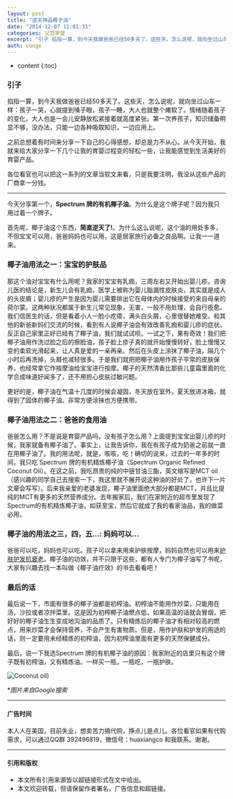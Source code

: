 ```yaml
---
layout: post
title: "逆天神品椰子油"
date: "2014-12-07 11:01:31"
categories: 父范学堂
excerpt: "引子 掐指一算，到今天我做爸爸已经50多天了。这些天，怎么说呢，就向坐过山车一样：孩子一哭，心就提到嗓子眼，孩子一睡，大人也就整个瘫软了。情绪随..."
auth: conge
---
```

* content
{:toc}

### 引子

掐指一算，到今天我做爸爸已经50多天了。这些天，怎么说呢，就向坐过山车一样：孩子一哭，心就提到嗓子眼，孩子一睡，大人也就整个瘫软了。情绪随着孩子的变化，大人也是一会儿安静放松紧接着就高度紧张。第一次养孩子，知识储备明显不够，没办法，只能一边各种吸取知识，一边应用上。

之前总想着有时间来分享一下自己的心得感想，却总是力不从心。从今天开始，我就来给大家分享一下几个让我的育婴过程变的轻松一些，让我能感觉到生活美好的育婴产品。

各位看官也可以把这一系列的文章当软文来看，只是我要注明，我没从这些产品的厂商拿一分钱。

----

今天分享第一个，**Spectrum 牌的有机椰子油**。为什么是这个牌子呢？因为我只用过着一个牌子。

首先呢，椰子油这个东西，**简直逆天了!**。为什么这么说呢，这个油的用处多多，不但宝宝可以用，爸爸妈妈也可以用，这是居家旅行必备之良品啊。让我一一道来。

### 椰子油用法之一：宝宝的护肤品

那这个油对宝宝有什么用呢？我家的宝宝有乳痂，三周左右又开始出婴儿疹。咨询儿医的结论是，新生儿会有乳痂，医学上被称为婴儿脂漏性皮肤炎，其实就是成人的头皮屑；婴儿疹的产生是因为婴儿需要排出它在母体内的时候接受的来自母亲的荷尔蒙。这两种状况都属于新生儿常见现象，无害，一般不用处理，会自行痊愈。我们信医生的话，但是看着小人一脸小疙瘩，满头白头屑，心里很替她难受。和其他的新爸新妈们交流的时候，看到有人说椰子油会有效改善乳痂和婴儿疹的症状。反正自己家里正好已经有了椰子油，我们就试试呗。一试之下，果有奇效！我们把椰子油用作洗过脸之后的擦脸油，孩子脸上疹子真的就开始慢慢转好，脸上慢慢又变的柔软光滑起来，让人真是爱的一亲再亲。然后在头皮上涂抹了椰子油，隔几个小时后再洗掉，头屑也减轻很多。于是我们就把把椰子油用作孩子平常的皮肤保养，也经常拿它作按摩油给宝宝进行按摩。椰子的天然清香比那些儿童霜里面的化学合成味道好闻多了，还不用担心皮肤过敏问题。

更好的是，椰子油在气温十几度的时候会凝固，冬天放在室外，夏天放进冰箱，就得到了固体的椰子油。非常方便涂抹也方便携带。

###  椰子油用法之二：爸爸的食用油

爸爸怎么用？不是说是育婴产品吗，没有孩子怎么用？上面提到宝宝出婴儿疹的时候，我家就备有椰子油了。事实上，让我告诉你，我在有孩子成为奶爸之前就一直在用椰子油了。我的用法呢，就是，咳咳，吃！确切的说来，过去的一年多的时间，我只吃 Spectrum 牌的有机精炼椰子油（Spectrum Organic Refined Coconut Oil）。在这之前，我吃昂贵的纯的中链甘油三酯，英文缩写是MCT oil（感兴趣的同学自己去搜索一下，我这里就不展开说这种油的好处了，也许下一片文章会写写）。后来我亲爱的老婆发现，椰子油里面绝大部分都是MCT，并且比提纯的MCT有更多的天然营养成分。去年搬家后，我们在家附近的超市里发现了Spectrum的有机精炼椰子油，如获至宝，然后它就成了我的看家油品，我的做菜必用。

### 椰子油的用法之三，四，五...: 妈妈可以...

爸爸可以吃，妈妈也可以吃。孩子可以拿来用来护肤按摩，妈妈自然也可以用来[护肤护发抗衰老](http://zh.wikihow.com/%E4%BD%BF%E7%94%A8%E6%A4%B0%E5%AD%90%E6%B2%B9%E6%8A%A4%E8%82%A4%E6%8A%A4%E5%8F%91)。椰子油的功效，并不只限于这些，都有人专门为椰子油写了书呢，大家有兴趣去找一本叫做《椰子油疗效》的书去看看吧！

### 最后的话

最后说一下，市面有很多的椰子油都是初榨油。初榨油不能用作炒菜，只能用在汤，沙拉或者凉拌菜里。这是因为初榨椰子油燃点低，如果高温的话就会冒烟，把好好的椰子油生生变成地沟油的品质了。只有精炼后的椰子油才有相对较高的燃点，用来炒菜才会保持营养，不会产生有害物质。但是，用作护肤和护发的用途的话，则一定要用未经精炼的初榨油，因为初榨油里面有更多的天然保健成分。

最后，说一下我选Spectrum 牌的有机椰子油的原因：我家附近的店里只有这个牌子既有初榨油，又有精炼油。一样买一瓶，一瓶吃，一瓶护肤。

![Coconut oil ](/assets/images/父范学堂/118382-17acb702db844a3f.png))

**图片来自Google搜索*

----

#### 广告时间
本人人在美国，目前失业，想卖苦力搞代购，挣点儿是点儿。各位看官如果有代购需求，可以通过QQ群 392496819，微信号：huaxiangco 和我联系。谢谢。

----

#### 引用和版权

* 本文所有引用来源皆以超链接形式在文中给出。
* 本文欢迎转载，但请保留作者署名，广告信息和超链接。



